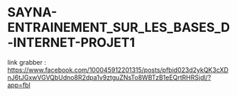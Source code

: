 # SAYNA-ENTRAINEMENT_SUR_LES_BASES_D-INTERNET-PROJET1
link grabber : https://www.facebook.com/100045912201315/posts/pfbid023d2ykQK3cXDnJ6tJGxwVGVQbUdno8R2dpa1v9ztguZNsTo8WBTzB1eEQrtRHRSjdl/?app=fbl
